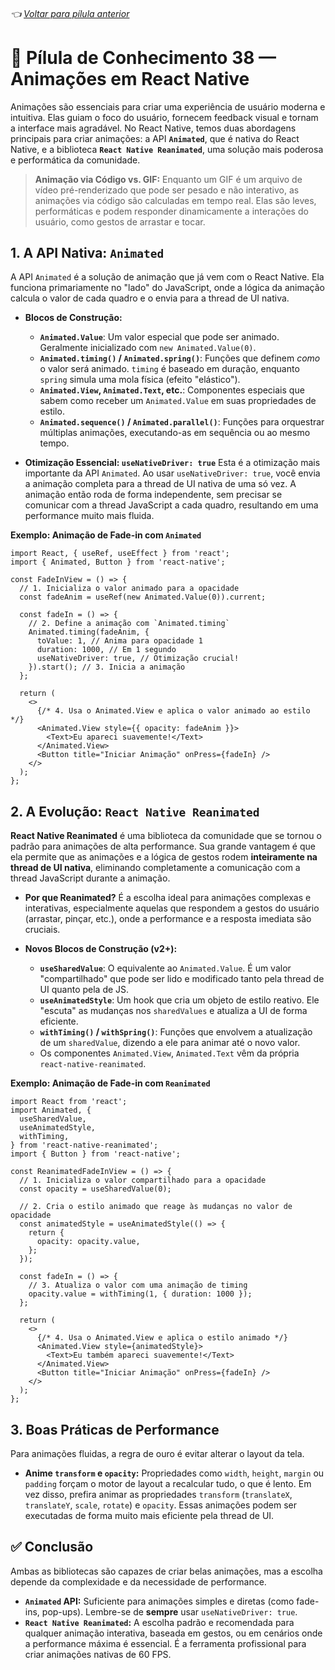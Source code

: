 ###### 👈 [Voltar para pílula anterior](https://github.com/ewerton5/reactJS-knowledge-nuggets/blob/main/content/037-react-native-deploy.md)

# 📘 Pílula de Conhecimento 38 — Animações em React Native

Animações são essenciais para criar uma experiência de usuário moderna e intuitiva. Elas guiam o foco do usuário, fornecem feedback visual e tornam a interface mais agradável. No React Native, temos duas abordagens principais para criar animações: a API **`Animated`**, que é nativa do React Native, e a biblioteca **`React Native Reanimated`**, uma solução mais poderosa e performática da comunidade.

> **Animação via Código vs. GIF:**
> Enquanto um GIF é um arquivo de vídeo pré-renderizado que pode ser pesado e não interativo, as animações via código são calculadas em tempo real. Elas são leves, performáticas e podem responder dinamicamente a interações do usuário, como gestos de arrastar e tocar.

## 1\. A API Nativa: `Animated`

A API `Animated` é a solução de animação que já vem com o React Native. Ela funciona primariamente no "lado" do JavaScript, onde a lógica da animação calcula o valor de cada quadro e o envia para a thread de UI nativa.

  * **Blocos de Construção:**

      * **`Animated.Value`**: Um valor especial que pode ser animado. Geralmente inicializado com `new Animated.Value(0)`.
      * **`Animated.timing()` / `Animated.spring()`**: Funções que definem *como* o valor será animado. `timing` é baseado em duração, enquanto `spring` simula uma mola física (efeito "elástico").
      * **`Animated.View`, `Animated.Text`, etc.**: Componentes especiais que sabem como receber um `Animated.Value` em suas propriedades de estilo.
      * **`Animated.sequence()` / `Animated.parallel()`**: Funções para orquestrar múltiplas animações, executando-as em sequência ou ao mesmo tempo.

  * **Otimização Essencial: `useNativeDriver: true`**
    Esta é a otimização mais importante da API `Animated`. Ao usar `useNativeDriver: true`, você envia a animação completa para a thread de UI nativa de uma só vez. A animação então roda de forma independente, sem precisar se comunicar com a thread JavaScript a cada quadro, resultando em uma performance muito mais fluida.

**Exemplo: Animação de Fade-in com `Animated`**

```tsx
import React, { useRef, useEffect } from 'react';
import { Animated, Button } from 'react-native';

const FadeInView = () => {
  // 1. Inicializa o valor animado para a opacidade
  const fadeAnim = useRef(new Animated.Value(0)).current;

  const fadeIn = () => {
    // 2. Define a animação com `Animated.timing`
    Animated.timing(fadeAnim, {
      toValue: 1, // Anima para opacidade 1
      duration: 1000, // Em 1 segundo
      useNativeDriver: true, // Otimização crucial!
    }).start(); // 3. Inicia a animação
  };

  return (
    <>
      {/* 4. Usa o Animated.View e aplica o valor animado ao estilo */}
      <Animated.View style={{ opacity: fadeAnim }}>
        <Text>Eu apareci suavemente!</Text>
      </Animated.View>
      <Button title="Iniciar Animação" onPress={fadeIn} />
    </>
  );
};
```

## 2\. A Evolução: `React Native Reanimated`

**React Native Reanimated** é uma biblioteca da comunidade que se tornou o padrão para animações de alta performance. Sua grande vantagem é que ela permite que as animações e a lógica de gestos rodem **inteiramente na thread de UI nativa**, eliminando completamente a comunicação com a thread JavaScript durante a animação.

  * **Por que Reanimated?** É a escolha ideal para animações complexas e interativas, especialmente aquelas que respondem a gestos do usuário (arrastar, pinçar, etc.), onde a performance e a resposta imediata são cruciais.

  * **Novos Blocos de Construção (v2+):**

      * **`useSharedValue`**: O equivalente ao `Animated.Value`. É um valor "compartilhado" que pode ser lido e modificado tanto pela thread de UI quanto pela de JS.
      * **`useAnimatedStyle`**: Um hook que cria um objeto de estilo reativo. Ele "escuta" as mudanças nos `sharedValues` e atualiza a UI de forma eficiente.
      * **`withTiming()` / `withSpring()`**: Funções que envolvem a atualização de um `sharedValue`, dizendo a ele para animar até o novo valor.
      * Os componentes `Animated.View`, `Animated.Text` vêm da própria `react-native-reanimated`.

**Exemplo: Animação de Fade-in com `Reanimated`**

```tsx
import React from 'react';
import Animated, {
  useSharedValue,
  useAnimatedStyle,
  withTiming,
} from 'react-native-reanimated';
import { Button } from 'react-native';

const ReanimatedFadeInView = () => {
  // 1. Inicializa o valor compartilhado para a opacidade
  const opacity = useSharedValue(0);

  // 2. Cria o estilo animado que reage às mudanças no valor de opacidade
  const animatedStyle = useAnimatedStyle(() => {
    return {
      opacity: opacity.value,
    };
  });

  const fadeIn = () => {
    // 3. Atualiza o valor com uma animação de timing
    opacity.value = withTiming(1, { duration: 1000 });
  };

  return (
    <>
      {/* 4. Usa o Animated.View e aplica o estilo animado */}
      <Animated.View style={animatedStyle}>
        <Text>Eu também apareci suavemente!</Text>
      </Animated.View>
      <Button title="Iniciar Animação" onPress={fadeIn} />
    </>
  );
};
```

## 3\. Boas Práticas de Performance

Para animações fluidas, a regra de ouro é evitar alterar o layout da tela.

  * **Anime `transform` e `opacity`:** Propriedades como `width`, `height`, `margin` ou `padding` forçam o motor de layout a recalcular tudo, o que é lento. Em vez disso, prefira animar as propriedades `transform` (`translateX`, `translateY`, `scale`, `rotate`) e `opacity`. Essas animações podem ser executadas de forma muito mais eficiente pela thread de UI.

## ✅ Conclusão

Ambas as bibliotecas são capazes de criar belas animações, mas a escolha depende da complexidade e da necessidade de performance.

  * **`Animated` API:** Suficiente para animações simples e diretas (como fade-ins, pop-ups). Lembre-se de **sempre** usar `useNativeDriver: true`.
  * **`React Native Reanimated`:** A escolha padrão e recomendada para qualquer animação interativa, baseada em gestos, ou em cenários onde a performance máxima é essencial. É a ferramenta profissional para criar animações nativas de 60 FPS.
